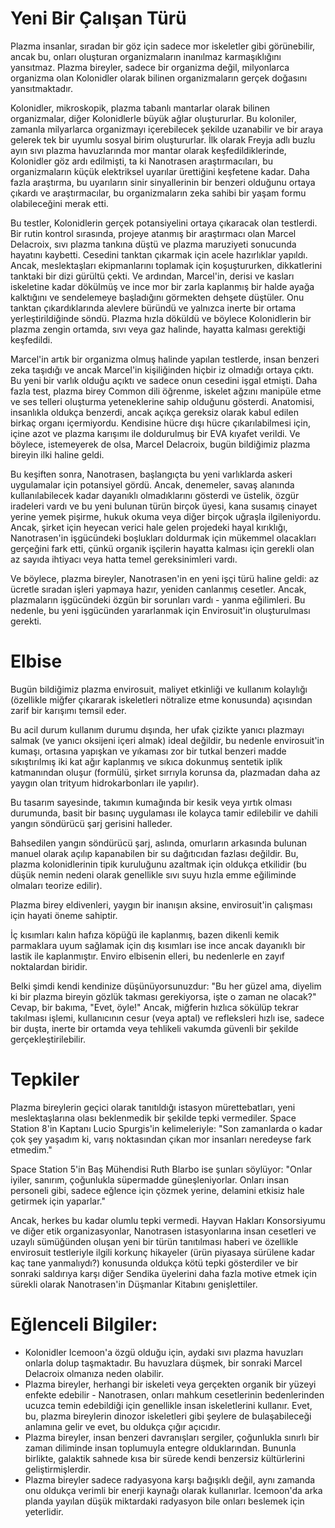# Yeni Bir Çalışan Türü

Plazma insanlar, sıradan bir göz için sadece mor iskeletler gibi görünebilir, ancak bu, onları oluşturan organizmaların inanılmaz karmaşıklığını yansıtmaz. Plazma bireyler, sadece bir organizma değil, milyonlarca organizma olan Kolonidler olarak bilinen organizmaların gerçek doğasını yansıtmaktadır.

Kolonidler, mikroskopik, plazma tabanlı mantarlar olarak bilinen organizmalar, diğer Kolonidlerle büyük ağlar oluştururlar. Bu koloniler, zamanla milyarlarca organizmayı içerebilecek şekilde uzanabilir ve bir araya gelerek tek bir uyumlu sosyal birim oluştururlar. İlk olarak Freyja adlı buzlu ayın sıvı plazma havuzlarında mor mantar olarak keşfedildiklerinde, Kolonidler göz ardı edilmişti, ta ki Nanotrasen araştırmacıları, bu organizmaların küçük elektriksel uyarılar ürettiğini keşfetene kadar. Daha fazla araştırma, bu uyarıların sinir sinyallerinin bir benzeri olduğunu ortaya çıkardı ve araştırmacılar, bu organizmaların zeka sahibi bir yaşam formu olabileceğini merak etti.

Bu testler, Kolonidlerin gerçek potansiyelini ortaya çıkaracak olan testlerdi. Bir rutin kontrol sırasında, projeye atanmış bir araştırmacı olan Marcel Delacroix, sıvı plazma tankına düştü ve plazma maruziyeti sonucunda hayatını kaybetti. Cesedini tanktan çıkarmak için acele hazırlıklar yapıldı. Ancak, meslektaşları ekipmanlarını toplamak için koşuştururken, dikkatlerini tanktaki bir dizi gürültü çekti. Ve ardından, Marcel'in, derisi ve kasları iskeletine kadar dökülmüş ve ince mor bir zarla kaplanmış bir halde ayağa kalktığını ve sendelemeye başladığını görmekten dehşete düştüler. Onu tanktan çıkardıklarında alevlere büründü ve yalnızca inerte bir ortama yerleştirildiğinde söndü. Plazma hızla döküldü ve böylece Kolonidlerin bir plazma zengin ortamda, sıvı veya gaz halinde, hayatta kalması gerektiği keşfedildi.

Marcel'in artık bir organizma olmuş halinde yapılan testlerde, insan benzeri zeka taşıdığı ve ancak Marcel'in kişiliğinden hiçbir iz olmadığı ortaya çıktı. Bu yeni bir varlık olduğu açıktı ve sadece onun cesedini işgal etmişti. Daha fazla test, plazma birey Common dili öğrenme, iskelet ağzını manipüle etme ve ses telleri oluşturma yeteneklerine sahip olduğunu gösterdi. Anatomisi, insanlıkla oldukça benzerdi, ancak açıkça gereksiz olarak kabul edilen birkaç organı içermiyordu. Kendisine hücre dışı hücre çıkarılabilmesi için, içine azot ve plazma karışımı ile doldurulmuş bir EVA kıyafet verildi. Ve böylece, istemeyerek de olsa, Marcel Delacroix, bugün bildiğimiz plazma bireyin ilki haline geldi.

Bu keşiften sonra, Nanotrasen, başlangıçta bu yeni varlıklarda askeri uygulamalar için potansiyel gördü. Ancak, denemeler, savaş alanında kullanılabilecek kadar dayanıklı olmadıklarını gösterdi ve üstelik, özgür iradeleri vardı ve bu yeni bulunan türün birçok üyesi, kana susamış cinayet yerine yemek pişirme, hukuk okuma veya diğer birçok uğraşla ilgileniyordu. Ancak, şirket için heyecan verici hale gelen projedeki hayal kırıklığı, Nanotrasen'in işgücündeki boşlukları doldurmak için mükemmel olacakları gerçeğini fark etti, çünkü organik işçilerin hayatta kalması için gerekli olan az sayıda ihtiyacı veya hatta temel gereksinimleri vardı.

Ve böylece, plazma bireyler, Nanotrasen'in en yeni işçi türü haline geldi: az ücretle sıradan işleri yapmaya hazır, yeniden canlanmış cesetler. Ancak, plazmaların işgücündeki özgün bir sorunları vardı - yanma eğilimleri. Bu nedenle, bu yeni işgücünden yararlanmak için Envirosuit'in oluşturulması gerekti.

# Elbise

Bugün bildiğimiz plazma envirosuit, maliyet etkinliği ve kullanım kolaylığı (özellikle miğfer çıkararak iskeletleri nötralize etme konusunda) açısından zarif bir karışımı temsil eder.

Bu acil durum kullanım durumu dışında, her ufak çizikte yanıcı plazmayı salmak (ve yanıcı oksijeni içeri almak) ideal değildir, bu nedenle envirosuit'in kumaşı, ortasına yapışkan ve yıkaması zor bir tutkal benzeri madde sıkıştırılmış iki kat ağır kaplanmış ve sıkıca dokunmuş sentetik iplik katmanından oluşur (formülü, şirket sırrıyla korunsa da, plazmadan daha az yaygın olan trityum hidrokarbonları ile yapılır).

Bu tasarım sayesinde, takımın kumağında bir kesik veya yırtık olması durumunda, basit bir basınç uygulaması ile kolayca tamir edilebilir ve dahili yangın söndürücü şarj gerisini halleder.

Bahsedilen yangın söndürücü şarj, aslında, omurların arkasında bulunan manuel olarak açılıp kapanabilen bir su dağıtıcıdan fazlası değildir. Bu, plazma kolonidlerinin tipik kuruluğunu azaltmak için oldukça etkilidir (bu düşük nemin nedeni olarak genellikle sıvı suyu hızla emme eğiliminde olmaları teorize edilir).

Plazma birey eldivenleri, yaygın bir inanışın aksine, envirosuit'in çalışması için hayati öneme sahiptir.

İç kısımları kalın hafıza köpüğü ile kaplanmış, bazen dikenli kemik parmaklara uyum sağlamak için dış kısımları ise ince ancak dayanıklı bir lastik ile kaplanmıştır. Enviro elbisenin elleri, bu nedenlerle en zayıf noktalardan biridir.

Belki şimdi kendi kendinize düşünüyorsunuzdur: "Bu her güzel ama, diyelim ki bir plazma bireyin gözlük takması gerekiyorsa, işte o zaman ne olacak?" Cevap, bir bakıma, "Evet, öyle!" Ancak, miğferin hızlıca sökülüp tekrar takılması işlemi, kullanıcının cesur (veya aptal) ve refleksleri hızlı ise, sadece bir duşta, inerte bir ortamda veya tehlikeli vakumda güvenli bir şekilde gerçekleştirilebilir.

# Tepkiler

Plazma bireylerin geçici olarak tanıtıldığı istasyon mürettebatları, yeni meslektaşlarına olası beklenmedik bir şekilde tepki vermediler. Space Station 8'in Kaptanı Lucio Spurgis'in kelimeleriyle: "Son zamanlarda o kadar çok şey yaşadım ki, varış noktasından çıkan mor insanları neredeyse fark etmedim."

Space Station 5'in Baş Mühendisi Ruth Blarbo ise şunları söylüyor: "Onlar iyiler, sanırım, çoğunlukla süpermadde güneşleniyorlar. Onları insan personeli gibi, sadece eğlence için çözmek yerine, delamini etkisiz hale getirmek için yaparlar."

Ancak, herkes bu kadar olumlu tepki vermedi. Hayvan Hakları Konsorsiyumu ve diğer etik organizasyonlar, Nanotrasen istasyonlarına insan cesetleri ve uzaylı sümüğünden oluşan yeni bir türün tanıtılması haberi ve özellikle envirosuit testleriyle ilgili korkunç hikayeler (ürün piyasaya sürülene kadar kaç tane yanmalıydı?) konusunda oldukça kötü tepki gösterdiler ve bir sonraki saldırıya karşı diğer Sendika üyelerini daha fazla motive etmek için sürekli olarak Nanotrasen'in Düşmanlar Kitabını genişlettiler.

# Eğlenceli Bilgiler:
* Kolonidler Icemoon'a özgü olduğu için, aydaki sıvı plazma havuzları onlarla dolup taşmaktadır. Bu havuzlara düşmek, bir sonraki Marcel Delacroix olmanıza neden olabilir.
* Plazma bireyler, herhangi bir iskeleti veya gerçekten organik bir yüzeyi enfekte edebilir - Nanotrasen, onları mahkum cesetlerinin bedenlerinden ucuzca temin edebildiği için genellikle insan iskeletlerini kullanır. Evet, bu, plazma bireylerin dinozor iskeletleri gibi şeylere de bulaşabileceği anlamına gelir ve evet, bu oldukça çığır açıcıdır.
* Plazma bireyler, insan benzeri davranışları sergiler, çoğunlukla sınırlı bir zaman diliminde insan toplumuyla entegre olduklarından. Bununla birlikte, galaktik sahnede kısa bir sürede kendi benzersiz kültürlerini geliştirmişlerdir.
* Plazma bireyler sadece radyasyona karşı bağışıklı değil, aynı zamanda onu oldukça verimli bir enerji kaynağı olarak kullanırlar. Icemoon'da arka planda yayılan düşük miktardaki radyasyon bile onları beslemek için yeterlidir.
